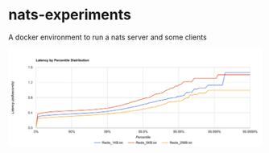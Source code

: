 # nats-experiments
A docker environment to run a nats server and some clients

![alt tag](assets/Redis_latency.png)
